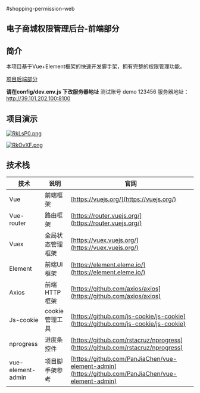 #shopping-permission-web

## 电子商城权限管理后台-前端部分

## 简介

本项目基于Vue+Element框架的快速开发脚手架，拥有完整的权限管理功能。

[项目后端部分](https://gausstop.coding.net/p/permission/d/shopping-permission/git)
 
 **请在config/dev.env.js  下改服务器地址**
 测试账号 demo 123456
 服务器地址：http://39.101.202.100:8100
## 项目演示

[![RkLsP0.png](https://z3.ax1x.com/2021/06/21/RkLsP0.png)](https://imgtu.com/i/RkLsP0)

[![RkOvXF.png](https://z3.ax1x.com/2021/06/21/RkOvXF.png)](https://imgtu.com/i/RkOvXF)

## 技术栈

| 技术              | 说明             | 官网                                                         |
| ----------------- | ---------------- | ------------------------------------------------------------ |
| Vue               | 前端框架         | [https://vuejs.org/](https://vuejs.org/)                     |
| Vue-router        | 路由框架         | [https://router.vuejs.org/](https://router.vuejs.org/)       |
| Vuex              | 全局状态管理框架 | [https://vuex.vuejs.org/](https://vuex.vuejs.org/)           |
| Element           | 前端UI框架       | [https://element.eleme.io/](https://element.eleme.io/)       |
| Axios             | 前端HTTP框架     | [https://github.com/axios/axios](https://github.com/axios/axios) |
| Js-cookie         | cookie管理工具   | [https://github.com/js-cookie/js-cookie](https://github.com/js-cookie/js-cookie) |
| nprogress         | 进度条控件       | [https://github.com/rstacruz/nprogress](https://github.com/rstacruz/nprogress) |
| vue-element-admin | 项目脚手架参考   | [https://github.com/PanJiaChen/vue-element-admin](https://github.com/PanJiaChen/vue-element-admin) |

